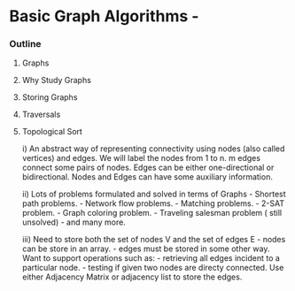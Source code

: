 # Basic Graph Algorithms -

### Outline

1. Graphs
2. Why Study Graphs
3. Storing Graphs
4. Traversals
5. Topological Sort


   i) An abstract way of representing connectivity using nodes (also called vertices) and edges.
   We will label the nodes from 1 to n.
   m edges connect some pairs of nodes. Edges can be either one-directional or bidirectional.
   Nodes and Edges can have some auxiliary information.
  
  
   ii) Lots of problems formulated and solved in terms of Graphs
       - Shortest path problems.
       - Network flow problems.
       - Matching problems.
       - 2-SAT problem.
       - Graph coloring problem.
       - Traveling salesman problem ( still unsolved)
       - and many more.
   
   iii) Need to store both the set of nodes V and the set of edges E
        - nodes can be store in an array.
        - edges must be stored in some other way.        
        Want to support operations such as:
        - retrieving all edges incident to a particular node.
        - testing if given two nodes are directy connected.
        Use either Adjacency Matrix or adjacency list to store the edges.


